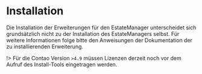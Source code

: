 # Installation

Die Installation der Erweiterungen für den EstateManager unterscheidet sich grundsätzlich nicht zu der Installation des EstateManagers selbst. Für weitere Informationen folge bitte den Anweisungen der Dokumentation der zu installierenden Erweiterung.

!> Für die Contao Version `>4.9` müssen Lizenzen derzeit noch vor dem Aufruf des Install-Tools eingetragen werden.

